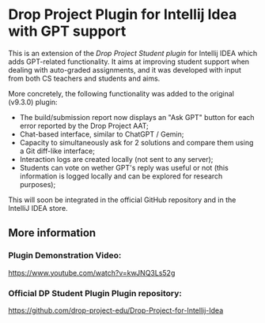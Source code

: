 # Drop Project Plugin for Intellij Idea with GPT support

This is an extension of the *Drop Project Student plugin* for Intellij IDEA which adds GPT-related functionality. It aims at improving student support when dealing with auto-graded assignments, and it was developed with input from both CS teachers and students and aims.

More concretely, the following functionality was added to the original (v9.3.0) plugin:
* The build/submission report now displays an "Ask GPT" button for each error reported by the Drop Project AAT;
* Chat-based interface, similar to ChatGPT / Gemin;
* Capacity to simultaneously ask for 2 solutions and compare them using a Git diff-like interface;
* Interaction logs are created locally (not sent to any server);
* Students can vote on wether GPT's reply was useful or not (this information is logged locally and can be explored for research purposes);

This will soon be integrated in the official GitHub repository and in the IntelliJ IDEA store.

## More information

### Plugin Demonstration Video:
https://www.youtube.com/watch?v=kwJNQ3Ls52g

### Official DP Student Plugin Plugin repository:
https://github.com/drop-project-edu/Drop-Project-for-Intellij-Idea

